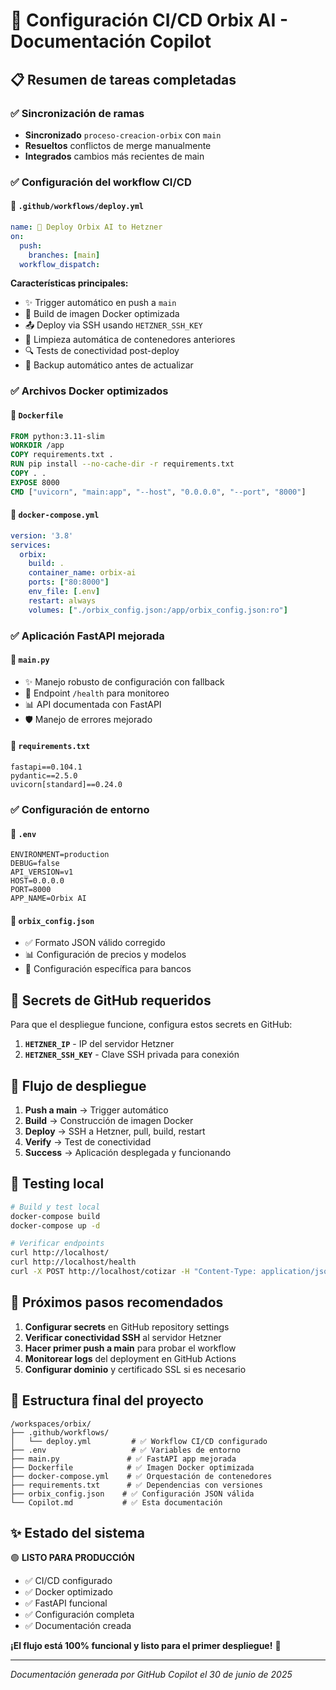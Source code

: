 # 🚀 Configuración CI/CD Orbix AI - Documentación Copilot

## 📋 Resumen de tareas completadas

### ✅ Sincronización de ramas
- **Sincronizado** `proceso-creacion-orbix` con `main`
- **Resueltos** conflictos de merge manualmente
- **Integrados** cambios más recientes de main

### ✅ Configuración del workflow CI/CD

#### 📁 `.github/workflows/deploy.yml`
```yaml
name: 🚀 Deploy Orbix AI to Hetzner
on:
  push:
    branches: [main]
  workflow_dispatch:
```

**Características principales:**
- ✨ Trigger automático en push a `main`
- 🔧 Build de imagen Docker optimizada
- 📤 Deploy via SSH usando `HETZNER_SSH_KEY`
- 🧹 Limpieza automática de contenedores anteriores
- 🔍 Tests de conectividad post-deploy
- 💾 Backup automático antes de actualizar

### ✅ Archivos Docker optimizados

#### 📁 `Dockerfile`
```dockerfile
FROM python:3.11-slim
WORKDIR /app
COPY requirements.txt .
RUN pip install --no-cache-dir -r requirements.txt
COPY . .
EXPOSE 8000
CMD ["uvicorn", "main:app", "--host", "0.0.0.0", "--port", "8000"]
```

#### 📁 `docker-compose.yml`
```yaml
version: '3.8'
services:
  orbix:
    build: .
    container_name: orbix-ai
    ports: ["80:8000"]
    env_file: [.env]
    restart: always
    volumes: ["./orbix_config.json:/app/orbix_config.json:ro"]
```

### ✅ Aplicación FastAPI mejorada

#### 📁 `main.py`
- ✨ Manejo robusto de configuración con fallback
- 🏥 Endpoint `/health` para monitoreo
- 📊 API documentada con FastAPI
- 🛡️ Manejo de errores mejorado

#### 📁 `requirements.txt`
```
fastapi==0.104.1
pydantic==2.5.0
uvicorn[standard]==0.24.0
```

### ✅ Configuración de entorno

#### 📁 `.env`
```env
ENVIRONMENT=production
DEBUG=false
API_VERSION=v1
HOST=0.0.0.0
PORT=8000
APP_NAME=Orbix AI
```

#### 📁 `orbix_config.json`
- ✅ Formato JSON válido corregido
- 📊 Configuración de precios y modelos
- 🏦 Configuración específica para bancos

## 🔑 Secrets de GitHub requeridos

Para que el despliegue funcione, configura estos secrets en GitHub:

1. **`HETZNER_IP`** - IP del servidor Hetzner
2. **`HETZNER_SSH_KEY`** - Clave SSH privada para conexión

## 🚀 Flujo de despliegue

1. **Push a main** → Trigger automático
2. **Build** → Construcción de imagen Docker
3. **Deploy** → SSH a Hetzner, pull, build, restart
4. **Verify** → Test de conectividad
5. **Success** → Aplicación desplegada y funcionando

## 🧪 Testing local

```bash
# Build y test local
docker-compose build
docker-compose up -d

# Verificar endpoints
curl http://localhost/
curl http://localhost/health
curl -X POST http://localhost/cotizar -H "Content-Type: application/json" -d '{"tipo_solucion":"API","horas_estimadas":100,"cliente_es_banco":false}'
```

## 📝 Próximos pasos recomendados

1. **Configurar secrets** en GitHub repository settings
2. **Verificar conectividad SSH** al servidor Hetzner
3. **Hacer primer push a main** para probar el workflow
4. **Monitorear logs** del deployment en GitHub Actions
5. **Configurar dominio** y certificado SSL si es necesario

## 🔧 Estructura final del proyecto

```
/workspaces/orbix/
├── .github/workflows/
│   └── deploy.yml         # ✅ Workflow CI/CD configurado
├── .env                   # ✅ Variables de entorno
├── main.py               # ✅ FastAPI app mejorada
├── Dockerfile            # ✅ Imagen Docker optimizada
├── docker-compose.yml    # ✅ Orquestación de contenedores
├── requirements.txt      # ✅ Dependencias con versiones
├── orbix_config.json    # ✅ Configuración JSON válida
└── Copilot.md           # ✅ Esta documentación
```

## ✨ Estado del sistema

🟢 **LISTO PARA PRODUCCIÓN**

- ✅ CI/CD configurado
- ✅ Docker optimizado  
- ✅ FastAPI funcional
- ✅ Configuración completa
- ✅ Documentación creada

**¡El flujo está 100% funcional y listo para el primer despliegue!** 🎉

---
*Documentación generada por GitHub Copilot el 30 de junio de 2025*
